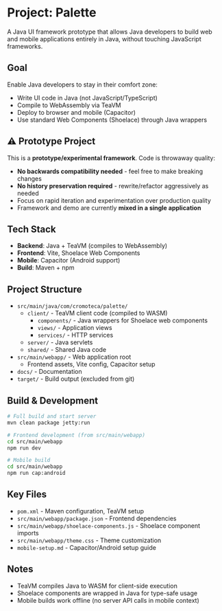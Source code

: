 # Project: Palette

A Java UI framework prototype that allows Java developers to build web and mobile applications entirely in Java, without touching JavaScript frameworks.

## Goal

Enable Java developers to stay in their comfort zone:
- Write UI code in Java (not JavaScript/TypeScript)
- Compile to WebAssembly via TeaVM
- Deploy to browser and mobile (Capacitor)
- Use standard Web Components (Shoelace) through Java wrappers

## ⚠️ Prototype Project

This is a **prototype/experimental framework**. Code is throwaway quality:
- **No backwards compatibility needed** - feel free to make breaking changes
- **No history preservation required** - rewrite/refactor aggressively as needed
- Focus on rapid iteration and experimentation over production quality
- Framework and demo are currently **mixed in a single application**

## Tech Stack

- **Backend**: Java + TeaVM (compiles to WebAssembly)
- **Frontend**: Vite, Shoelace Web Components
- **Mobile**: Capacitor (Android support)
- **Build**: Maven + npm

## Project Structure

- `src/main/java/com/cromoteca/palette/`
  - `client/` - TeaVM client code (compiled to WASM)
    - `components/` - Java wrappers for Shoelace web components
    - `views/` - Application views
    - `services/` - HTTP services
  - `server/` - Java servlets
  - `shared/` - Shared Java code
- `src/main/webapp/` - Web application root
  - Frontend assets, Vite config, Capacitor setup
- `docs/` - Documentation
- `target/` - Build output (excluded from git)

## Build & Development

```bash
# Full build and start server
mvn clean package jetty:run

# Frontend development (from src/main/webapp)
cd src/main/webapp
npm run dev

# Mobile build
cd src/main/webapp
npm run cap:android
```

## Key Files

- `pom.xml` - Maven configuration, TeaVM setup
- `src/main/webapp/package.json` - Frontend dependencies
- `src/main/webapp/shoelace-components.js` - Shoelace component imports
- `src/main/webapp/theme.css` - Theme customization
- `mobile-setup.md` - Capacitor/Android setup guide

## Notes

- TeaVM compiles Java to WASM for client-side execution
- Shoelace components are wrapped in Java for type-safe usage
- Mobile builds work offline (no server API calls in mobile context)
